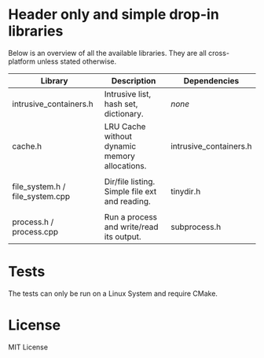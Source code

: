 # Header only and simple drop-in libraries

Below is an overview of all the available libraries.
They are all cross-platform unless stated otherwise.

| Library                                  | Description                                    | Dependencies                |
|------------------------------------------|------------------------------------------------|-----------------------------|
| intrusive_containers.h                   | Intrusive list, hash set, dictionary.          | _none_                      |
| cache.h                                  | LRU Cache without dynamic memory allocations.  | intrusive_containers.h      |
|                                          |                                                |                             |
| file_system.h / file_system.cpp          | Dir/file listing. Simple file ext and reading. | tinydir.h                   |
|                                          |                                                |                             |
| process.h / process.cpp                  | Run a process and write/read its output.       | subprocess.h                |

# Tests

The tests can only be run on a Linux System and require CMake.

# License

MIT License
